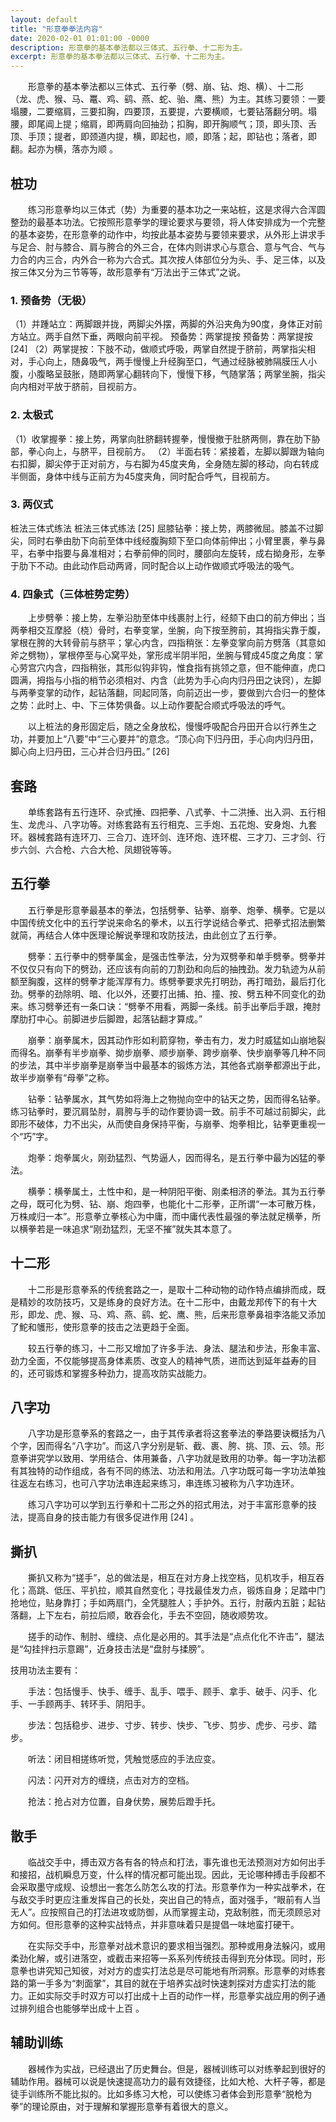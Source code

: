 ```yaml
---
layout: default
title: "形意拳拳法内容"
date: 2020-02-01 01:01:00 -0000
description: 形意拳的基本拳法都以三体式、五行拳、十二形为主。
excerpt: 形意拳的基本拳法都以三体式、五行拳、十二形为主。
---
```

&#8195;&#8195;形意拳的基本拳法都以三体式、五行拳（劈、崩、钻、炮、横）、十二形（龙、虎、猴、马、鼍、鸡、鹞、燕、蛇、骀、鹰、熊）为主。其练习要领：一要塌腰，二要缩肩，三要扣胸，四要顶，五要提，六要横顺，七要钻落翻分明。塌腰，即尾阊上提；缩肩，即两肩向回抽劲；扣胸，即开胸顺气；顶，即头顶、舌顶、手顶；提者，即颈道内提，横，即起也，顺，即落；起，即钻也；落者，即翻。起亦为横，落亦为顺  。
## 桩功
&#8195;&#8195;练习形意拳均以三体式（势）为重要的基本功之一来站桩，这是求得六合浑圆整劲的最基本功法。它按照形意拳学的理论要求与要领，将人体安排成为一个完整的基本姿势，在形意拳的动作中，均按此基本姿势与要领来要求，从外形上讲求手与足合、肘与膝合、肩与胯合的外三合，在体内则讲求心与意合、意与气合、气与力合的内三合，内外合一称为六合式。其次按人体部位分为头、手、足三体，以及按三体又分为三节等等，故形意拳有“万法出于三体式”之说。

### 1. 预备势（无极）
（1）并踵站立：两脚跟并拢，两脚尖外摆，两脚的外沿夹角为90度，身体正对前方站立。两手自然下垂，两眼向前平视。
预备势：两掌提按
预备势：两掌提按 [24]
（2）两掌提按：下肢不动，做顺式呼吸，两掌自然提于脐前，两掌指尖相对，手心向上，随鼻吸气，两手慢慢上升经胸至口，气通过经脉被肺隔膜压人小腹，小腹略呈鼓胀，随即两掌心翻转向下，慢慢下移，气随掌落；两掌坐腕，指尖向内相对平放于脐前，目视前方。

### 2. 太极式
（1）收掌握拳：接上势，两掌向肚脐翻转握拳，慢慢撤于肚脐两侧，靠在肋下胁部，拳心向上，与脐平，目视前方。
（2）半面右转：紧接着，左脚以脚跟为轴向右扣脚，脚尖停于正对前方，与右脚为45度夹角，全身随左脚的移动，向右转成半侧面，身体中线与正前方为45度夹角，同时配合呼气，目视前方。

### 3. 两仪式
桩法三体式练法
桩法三体式练法 [25]
屈膝钻拳：接上势，两膝微屈。膝盖不过脚尖，同时右拳由肋下向前至体中线经腹胸颏下至口向体前伸出；小臂里裹，拳与鼻平，右拳中指要与鼻准相对；右拳前伸的同时，腰部向左旋转，成右拗身形，左拳于肋下不动。由此动作启动两肾，同时配合以上动作做顺式呼吸法的吸气。
### 4. 四象式（三体桩势定势）
&#8195;&#8195;上步劈拳：接上势，左拳沿肋至体中线裹肘上行，经颏下由口的前方伸出；当两拳相交互摩胫（桡）骨时，右拳变掌，坐腕，向下按至胯前，其拇指尖靠于腹，掌根在胯的大转骨前与脐平；掌心内含，四指稍张：左拳变掌向前方劈落（其意如斧之劈物），掌根停至与心窝平处，掌形成半阴半阳，坐腕与臂成45度之角度：掌心劳宫穴内含，四指稍张，其形似钩非钩，惟食指有挑领之意，但不能伸直，虎口圆满，拇指与小指的梢节必须相对、内含（此势为手心向内归丹田之诀窍），左脚与两拳变掌的动作，起钻落翻，同起同落，向前迈出一步，要做到六合归一的整体之势：此时上、中、下三体势俱备。以上动作要配合顺式呼吸法的呼气。

&#8195;&#8195;以上桩法的身形固定后，随之全身放松，慢慢呼吸配合丹田开合以行养生之功，并要加上“八要”中“三心要并”的意念。“顶心向下归丹田，手心向内归丹田，脚心向上归丹田，三心并合归丹田。” [26] 
## 套路
&#8195;&#8195;单练套路有五行连环、杂式捶、四把拳、八式拳、十二洪捶、出入洞、五行相生、龙虎斗、八字功等。对练套路有五行相克、三手炮、五花炮、安身炮、九套环。器械套路有连环刀、三合刀、连环剑、连环炮、连环棍、三才刀、三才剑、行步六剑、六合枪、六合大枪、凤翅锐等等。
## 五行拳
&#8195;&#8195;五行拳是形意拳最基本的拳法，包括劈拳、钻拳、崩拳、炮拳、横拳。它是以中国传统文化中的五行学说来命名的拳术，以五行学说结合拳式、把拳式招法删繁就简，再结合人体中医理论解说拳理和攻防技法，由此创立了五行拳。

&#8195;&#8195;劈拳：五行拳中的劈拳属金，是强击性拳法，分为双劈拳和单手劈拳。劈拳并不仅仅只有向下的劈劲，还应该有向前的刀割劲和向后的抽拽劲。发力轨迹为从前额至胸腹，这样的劈拳才能浑厚有力。练劈拳要求先打明劲，再打暗劲，最后打化劲。劈拳的劲除明、暗、化以外，还要打出捕、拍、撞、按、劈五种不同变化的劲来。练习劈拳还有一条口诀：“劈拳不用看，两脚一条线。前手出拳后手跟，掩肘摩肋打中心。前脚进步后脚蹬，起落钻翻才算成。”

&#8195;&#8195;崩拳：崩拳属木，因其动作形如利箭穿物，拳击有力，发力时威猛如山崩地裂而得名。崩拳有半步崩拳、拗步崩拳、顺步崩拳、跨步崩拳、快步崩拳等几种不同的步法，其中半步崩拳是崩拳当中最基本的锻炼方法，其他各式崩拳都源出于此，故半步崩拳有“母拳”之称。

&#8195;&#8195;钻拳：钻拳属水，其气势如将海上之物抛向空中的钻天之势，因而得名钻拳。练习钻拳时，要沉肩坠肘，肩胯与手的动作要协调一致。前手不可越过前脚尖，此即形不破体，力不出尖，从而使自身保持平衡，与崩拳、炮拳相比，钻拳更重视一个“巧”字。

&#8195;&#8195;炮拳：炮拳属火，刚劲猛烈、气势逼人，因而得名，是五行拳中最为凶猛的拳法。

&#8195;&#8195;横拳：横拳属土，土性中和，是一种阴阳平衡、刚柔相济的拳法。其为五行拳之母，既可化为劈、钻、崩、炮四拳，也能化十二形拳，正所谓“一本可散万株，万株咸归一本”。形意拳立拳核心为中庸，而中庸代表性最强的拳法就足横拳，所以横拳若是一味追求“刚劲猛烈，无坚不摧”就失其本意了。

## 十二形
&#8195;&#8195;十二形是形意拳系的传统套路之一，是取十二种动物的动作特点编排而成，既是精妙的攻防技巧，又是练身的良好方法。在十二形中，由戴龙邦传下的有十大形，即龙、虎、猴、马、鸡、燕、鹞、蛇、鹰、熊，后来形意拳鼻祖李洛能又添加了鮀和鹱形，使形意拳的技击之法更趋于全面。

&#8195;&#8195;较五行拳的练习，十二形又增加了许多手法、身法、腿法和步法，形象丰富、劲力全面，不仅能够提高身体素质、改变人的精神气质，进而达到延年益寿的目的，还可锻炼和掌握多种劲力，提高攻防实战能力。

## 八字功

&#8195;&#8195;八字功是形意拳系的套路之一，由于其传承者将这套拳法的拳路要诀概括为八个字，因而得名“八字功”。而这八字分别是斩、截、裹、胯、挑、顶、云、领。形意拳讲究学以致用、学用结合、体用兼备，八字功就是致用的功拳。每一字功法都有其独特的动作组成，各有不同的练法、功法和用法。八字功既可每一字功法单独往返左右练习，也可八字功法串连起来练习，串连练习被称为八字功连环。

&#8195;&#8195;练习八字功可以学到五行拳和十二形之外的招式用法，对于丰富形意拳的技法，提高自身的技击能力有很多促进作用 [24]  。

## 撕扒
&#8195;&#8195;撕扒又称为“搓手”，总的做法是，相互在对方身上找空档，见机攻手，相互吞化；高跳、低压、平扒拉，顺其自然变化；寻找最佳发力点，锻炼自身；足踏中门抢地位，贴身靠打；手如两扇门，全凭腿胜人；手护外。五行，肘蔽内五脏；起钻落翻，上下左右，前拉后顺，敢吞会化，手去不空回，随收顺势攻。

&#8195;&#8195;搓手的动作、制肘、缠绕、点化是必用的。其手法是“点点化化不许击”，腿法是“勾挂拌扫示意踢”，近身技击法是“盘肘与揉膀”。

技用功法主要有：

&#8195;&#8195;手法：包括慢手、快手、缠手、乱手、喂手、顾手、拿手、破手、闪手、化手、一手顾两手、转环手、阴阳手。

&#8195;&#8195;步法：包括稳步、进步、寸步、转步、快步、飞步、剪步、虎步、弓步、踏步。

&#8195;&#8195;听法：闭目相搓练听觉，凭触觉感应的手法应变。

&#8195;&#8195;闪法：闪开对方的缠绕，点击对方的空档。

&#8195;&#8195;抢法：抢占对方位置，自身伏势，展势后蹬手托。

## 散手

&#8195;&#8195;临战交手中，搏击双方各有各的特点和打法，事先谁也无法预测对方如何出手和接招，战机瞬息万变，什么样的情况都可能出现。因此，无论哪种搏击手段都不会采取墨守成规、设想出一套怎么防怎么攻的打法。形意拳作为一种实战拳术，在与敌交手时更应注重发挥自己的长处，突出自己的特点，面对强手，“眼前有人当无人”。应按照自己的打法进攻或防御，从而掌握主动，克敌制胜，而无须顾忌对方如何。但形意拳的这种实战特点，并非意味着只是提倡一味地蛮打硬干。

&#8195;&#8195;在实际交手中，形意拳对战术意识的要求相当强烈。那种或用身法躲闪，或用柔劲化解，或引进落空，或截击来招等一系系列传统技击得到充分体现。同时，形意拳也讲究知己知彼，对对方的虚实打法总是尽可能地有所洞察。形意拳的对练套路的第一手多为“刺面掌”，其目的就在于培养实战时快速刺探对方虚实打法的能力。正如实际交手时双方可以打出成十上百的动作一样，形意拳实战应用的例子通过排列组合也能够举出成十上百 。

## 辅助训练

&#8195;&#8195;器械作为实战，已经退出了历史舞台。但是，器械训练可以对练拳起到很好的辅助作用。器械可以说是快速提高功力的最有效捷径，比如大枪、大杆子等，都是徒手训练所不能比拟的。比如多练习大枪，可以使练习者体会到形意拳“脱枪为拳”的理论原由，对于理解和掌握形意拳有着很大的意义。


